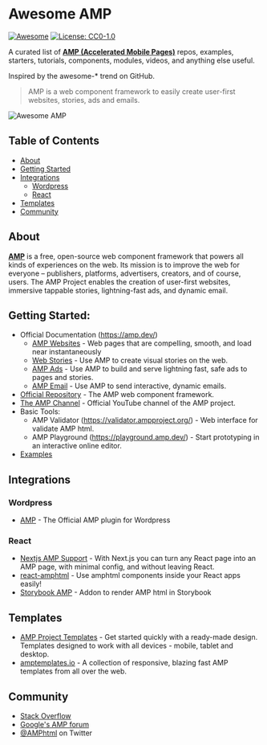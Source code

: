 # Awesome AMP 

[![Awesome](https://cdn.rawgit.com/sindresorhus/awesome/d7305f38d29fed78fa85652e3a63e154dd8e8829/media/badge.svg)](https://github.com/sindresorhus/awesome) [![License: CC0-1.0](https://img.shields.io/badge/License-CC0%201.0-lightgrey.svg)](http://creativecommons.org/publicdomain/zero/1.0/)

A curated list of **[AMP (Accelerated Mobile Pages)](https://amp.dev/)** repos, examples, starters, tutorials, components, modules, videos, and anything else useful.

Inspired by the awesome-* trend on GitHub.

> AMP is a web component framework to easily create user-first websites, stories, ads and emails.

![Awesome AMP](https://raw.githubusercontent.com/prototypearea/awesome-amp/master/amp-logo.svg)

## Table of Contents

- [About](#about)
- [Getting Started](#getting-started)
- [Integrations](#integrations)
   - [Wordpress](#wordpress)
   - [React](#react)
- [Templates](#templates)
- [Community](#community)

## About

**[AMP](https://amp.dev/)** is a free, open-source web component framework that powers all kinds of experiences on the web. Its mission is to improve the web for everyone – publishers, platforms, advertisers, creators, and of course, users. The AMP Project enables the creation of user-first websites, immersive tappable stories, lightning-fast ads, and dynamic email.


## Getting Started:
* Official Documentation (https://amp.dev/)
   * [AMP Websites](https://amp.dev/about/websites/) - Web pages that are compelling, smooth, and load near instantaneously
   * [Web Stories](https://amp.dev/about/stories/) - Use AMP to create visual stories on the web.
   * [AMP Ads](https://amp.dev/about/ads/) - Use AMP to build and serve lightning fast, safe ads to pages and stories.
   * [AMP Email](https://amp.dev/about/email/) - Use AMP to send interactive, dynamic emails.
* [Official Repository](https://github.com/ampproject/amphtml) - The AMP web component framework.
* [The AMP Channel](https://www.youtube.com/channel/UCXPBsjgKKG2HqsKBhWA4uQw) - Official YouTube channel of the AMP project.
* Basic Tools:
   * AMP Validator (https://validator.ampproject.org/) - Web interface for validate AMP html.
   * AMP Playground (https://playground.amp.dev/) - Start prototyping in an interactive online editor.
* [Examples](https://amp.dev/documentation/examples/)

## Integrations

### Wordpress
* [AMP](https://wordpress.org/plugins/amp/) - The Official AMP plugin for Wordpress
### React
* [Nextjs AMP Support](https://nextjs.org/docs/advanced-features/amp-support/introduction) - With Next.js you can turn any React page into an AMP page, with minimal config, and without leaving React.
* [react-amphtml](https://github.com/dfrankland/react-amphtml) - Use amphtml components inside your React apps easily!
* [Storybook AMP](https://github.com/prototypearea/storybook-amp) - Addon to render AMP html in Storybook

## Templates

* [AMP Project Templates](https://amp.dev/documentation/templates/) - Get started quickly with a ready-made design. Templates designed to work with all devices - mobile, tablet and desktop.
* [amptemplates.io](https://www.amptemplates.io/) - A collection of responsive, blazing fast AMP templates from all over the web.

## Community

* [Stack Overflow](http://stackoverflow.com/questions/tagged/amp-html)
* [Google's AMP forum](https://goo.gl/utQ1KZ)
* [@AMPhtml](https://twitter.com/AMPhtml) on Twitter

